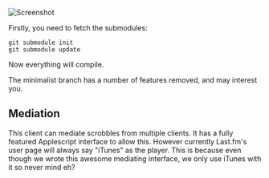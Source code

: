 ![Screenshot][ss]

Firstly, you need to fetch the submodules:

	git submodule init
	git submodule update

Now everything will compile.

The minimalist branch has a number of features removed, and may interest you.

[ss]: http://img213.yfrog.com/img213/365/h0l.png

Mediation
---------
This client can mediate scrobbles from multiple clients. It has a fully
featured Applescript interface to allow this. However currently Last.fm's user
page will always say "iTunes" as the player. This is because even though we
wrote this awesome mediating interface, we only use iTunes with it so never
mind eh?
